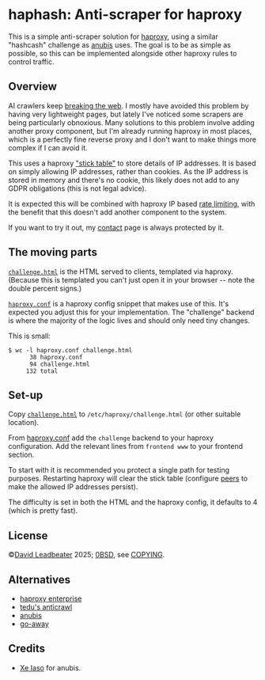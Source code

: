 # haphash: Anti-scraper for haproxy

This is a simple anti-scraper solution for [haproxy](https://www.haproxy.org),
using a similar "hashcash" challenge as
[anubis](https://xeiaso.net/blog/2025/anubis/) uses. The goal is to be as
simple as possible, so this can be implemented alongside other haproxy rules to
control traffic.

## Overview

AI crawlers keep [breaking the
web](https://thelibre.news/foss-infrastructure-is-under-attack-by-ai-companies/).
I mostly have avoided this problem by having very lightweight pages, but lately
I've noticed some scrapers are being particularly obnoxious. Many solutions to
this problem involve adding another proxy component, but I'm already running
haproxy in most places, which is a perfectly fine reverse proxy and I don't
want to make things more complex if I can avoid it.

This uses a haproxy ["stick
table"](https://www.haproxy.com/blog/introduction-to-haproxy-stick-tables) to
store details of IP addresses. It is based on simply allowing IP addresses,
rather than cookies. As the IP address is stored in memory and there's no
cookie, this likely does not add to any GDPR obligations (this is not legal
advice).

It is expected this will be combined with haproxy IP based [rate
limiting](https://www.haproxy.com/blog/four-examples-of-haproxy-rate-limiting),
with the benefit that this doesn't add another component to the system.

If you want to try it out, my [contact](https://dgl.cx/contact) page is always
protected by it.

## The moving parts

[`challenge.html`](challenge.html) is the HTML served to clients, templated via
haproxy. (Because this is templated you can't just open it in your browser --
note the double percent signs.)

[`haproxy.conf`](haproxy.conf) is a haproxy config snippet that makes use of
this. It's expected you adjust this for your implementation. The "challenge"
backend is where the majority of the logic lives and should only need tiny
changes.

This is small:

```console
$ wc -l haproxy.conf challenge.html
      38 haproxy.conf
      94 challenge.html
     132 total
```

## Set-up

Copy [`challenge.html`](challenge.html) to `/etc/haproxy/challenge.html` (or
other suitable location).

From [haproxy.conf](haproxy.conf) add the `challenge` backend to your haproxy
configuration. Add the relevant lines from `frontend www` to your frontend
section.

To start with it is recommended you protect a single path for testing purposes.
Restarting haproxy will clear the stick table (configure
[peers](https://www.haproxy.com/documentation/haproxy-configuration-tutorials/proxying-essentials/custom-rules/stick-tables/#synchronize-stick-tables-across-peers)
to make the allowed IP addresses persist).

The difficulty is set in both the HTML and the haproxy config, it defaults to 4
(which is pretty fast).

## License

©[David Leadbeater](https://🖐.st) 2025; [0BSD](https://dgl.cx/0bsd), see
[COPYING](COPYING).

## Alternatives

* [haproxy enterprise](https://www.haproxy.com/documentation/haproxy-configuration-tutorials/security/enterprise-features/)
* [tedu's anticrawl](https://flak.tedunangst.com/post/anticrawl)
* [anubis](https://anubis.techaro.lol/)
* [go-away](https://git.gammaspectra.live/git/go-away)

## Credits

* [Xe Iaso](https://xeiaso.net/) for anubis.
